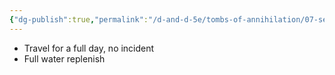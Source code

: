 ```yaml
---
{"dg-publish":true,"permalink":"/d-and-d-5e/tombs-of-annihilation/07-session-notes/session-5/y5-m3-d14/","noteIcon":"","created":"2025-08-13T19:18:52.547-05:00","updated":"2025-08-20T19:05:56.938-05:00"}
---
```


- Travel for a full day, no incident
- Full water replenish